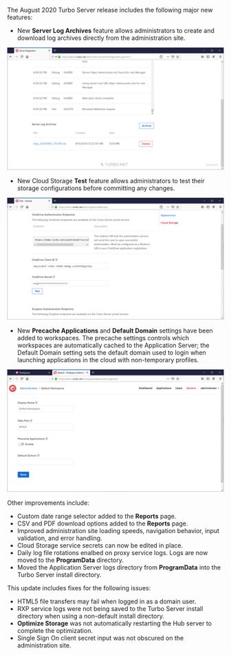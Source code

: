 The August 2020 Turbo Server release includes the following major new features:

- New **Server Log Archives** feature allows administrators to create and download log archives directly from the administration site.

![Turbo Server Log Archives](/images/log-archives.png)
- New Cloud Storage **Test** feature allows administrators to test their storage configurations before committing any changes.

![Turbo Server Cloud Storage Test](/images/cloud-storage-test.png)

- New **Precache Applications** and **Default Domain** settings have been added to workspaces. The precache settings controls which workspaces are automatically cached to the Application Server; the Default Domain setting sets the default domain used to login when launching applications in the cloud with non-temporary profiles.

![Turbo Server Workspace Settings](/images/workspace-settings.png)


Other improvements include:

- Custom date range selector added to the **Reports** page.
- CSV and PDF download options added to the **Reports** page.
- Improved administration site loading speeds, navigation behavior, input validation, and error handling.
- Cloud Storage service secrets can now be edited in place.
- Daily log file rotations enalbed on proxy service logs. Logs are now moved to the **ProgramData** directory.
- Moved the Application Server logs directory from **ProgramData** into the Turbo Server install directory.

This update includes fixes for the following issues:

- HTML5 file transfers may fail when logged in as a domain user.
- RXP service logs were not being saved to the Turbo Server install directory when using a non-default install directory.
- **Optimize Storage** was not automatically restarting the Hub server to complete the optimization.
- Single Sign On client secret input was not obscured on the administration site.



